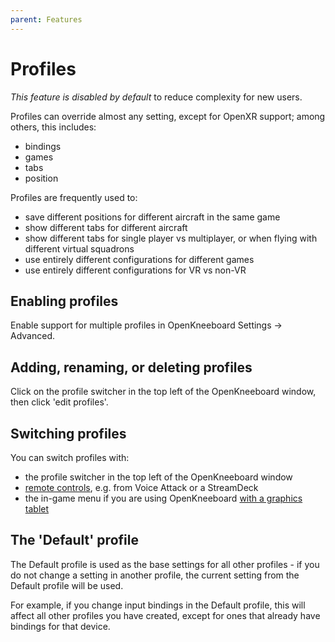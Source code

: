 ```yaml
---
parent: Features
---
```


# Profiles

*This feature is disabled by default* to reduce complexity for new users.

Profiles can override almost any setting, except for OpenXR support; among others, this includes:
- bindings
- games
- tabs
- position

Profiles are frequently used to:

- save different positions for different aircraft in the same game
- show different tabs for different aircraft
- show different tabs for single player vs multiplayer, or when flying with different virtual squadrons
- use entirely different configurations for different games
- use entirely different configurations for VR vs non-VR

## Enabling profiles

Enable support for multiple profiles in OpenKneeboard Settings -> Advanced.

## Adding, renaming, or deleting profiles

Click on the profile switcher in the top left of the OpenKneeboard window, then click 'edit profiles'.

## Switching profiles

You can switch profiles with:

- the profile switcher in the top left of the OpenKneeboard window
- [remote controls](../features/remote-controls.md), e.g. from Voice Attack or a StreamDeck
- the in-game menu if you are using OpenKneeboard [with a graphics tablet](./graphics-tablets.md)

## The 'Default' profile

The Default profile is used as the base settings for all other profiles - if you do not change a setting in another profile, the current setting from the Default profile will be used.

For example, if you change input bindings in the Default profile, this will affect all other profiles you have created, except for ones that already have bindings for that device.
